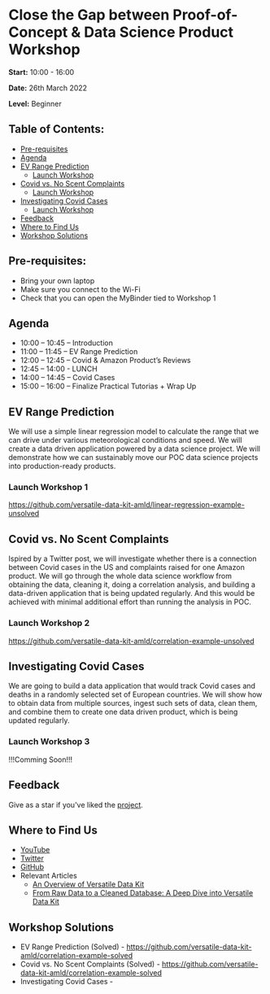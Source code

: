 # Close the Gap between Proof-of-Concept & Data Science Product Workshop
**Start:** 10:00 - 16:00

**Date:** 26th March 2022

**Level:** Beginner
## Table of Contents:
- [Pre-requisites](#Pre-requisites)
- [Agenda](#Agenda)
- [EV Range Prediction](#EV-Range-Prediction)
    - [Launch Workshop](#Launch-Workshop-1)
- [Covid vs. No Scent Complaints](#Covid-vs.-No-Scent-Complaints)
    - [Launch Workshop](#Launch-Workshop-2)
- [Investigating Covid Cases](#Investigating-Covid-Cases)
    - [Launch Workshop](#Launch-Workshop-3)
- [Feedback](#Feedback)
- [Where to Find Us](#Where-to-Find-Us)
- [Workshop Solutions](#Workshop-Solutions)
## Pre-requisites:
- Bring your own laptop
- Make sure you connect to the Wi-Fi
- Check that you can open the MyBinder tied to Workshop 1
## Agenda
- 10:00 – 10:45 – Introduction
- 11:00 – 11:45 – EV Range Prediction
- 12:00 – 12:45 – Covid & Amazon Product’s Reviews
- 12:45 – 14:00 - LUNCH
- 14:00 – 14:45 – Covid Cases
- 15:00 – 16:00 – Finalize Practical Tutorias + Wrap Up
## EV Range Prediction
We will use a simple linear regression model to calculate the range that we can drive under various meteorological conditions and speed.
We will create a data driven application powered by a data science project. We will demonstrate how we can sustainably move our POC data science projects into production-ready products.
### Launch Workshop 1
https://github.com/versatile-data-kit-amld/linear-regression-example-unsolved
## Covid vs. No Scent Complaints
Ispired by a Twitter post, we will investigate whether there is a connection between Covid cases in the US and complaints raised for one Amazon product.
We will go through the whole data science workflow from obtaining the data, cleaning it, doing a correlation analysis, and building a data-driven application that is being updated regularly. And this would be achieved with minimal additional effort than running the analysis in POC.
### Launch Workshop 2
https://github.com/versatile-data-kit-amld/correlation-example-unsolved
## Investigating Covid Cases
We are going to build a data application that would track Covid cases and deaths in a randomly selected set of European countries. We will show how to obtain data from multiple sources, ingest such sets of data, clean them, and combine them to create one data driven product, which is being updated regularly.
### Launch Workshop 3
!!!Comming Soon!!!
## Feedback
Give as a star if you've liked the [project](https://github.com/vmware/versatile-data-kit).
## Where to Find Us
- [YouTube](https://www.youtube.com/channel/UCasf2Q7X8nF7S4VEmcTHJ0Q/about)
- [Twitter](https://twitter.com/vdkproject)
- [GitHub](https://github.com/vmware/versatile-data-kit)
- Relevant Articles
    - [An Overview of Versatile Data Kit](https://towardsdatascience.com/an-overview-of-versatile-data-kit-a812cfb26de7)
    - [From Raw Data to a Cleaned Database: A Deep Dive into Versatile Data Kit](https://towardsdatascience.com/from-raw-data-to-a-cleaned-database-a-deep-dive-into-versatile-data-kit-ab5fd992a02e)
## Workshop Solutions
- EV Range Prediction (Solved) - https://github.com/versatile-data-kit-amld/correlation-example-solved
- Covid vs. No Scent Complaints (Solved) - https://github.com/versatile-data-kit-amld/correlation-example-solved
- Investigating Covid Cases - 

